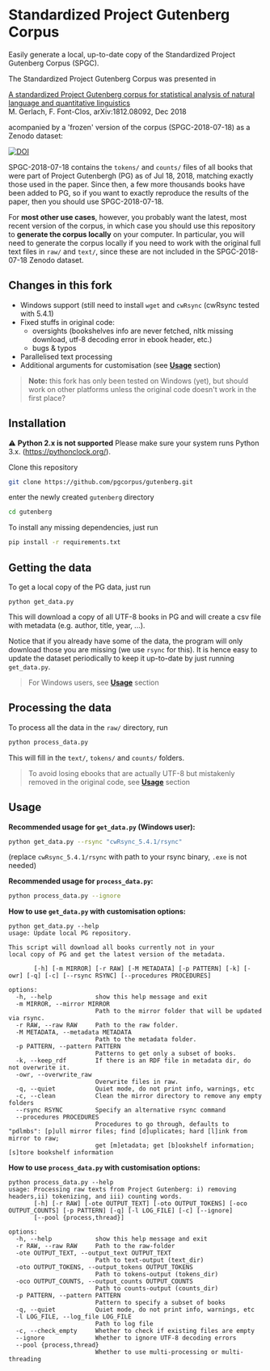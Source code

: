 # Standardized Project Gutenberg Corpus
Easily generate a local, up-to-date copy of the Standardized Project Gutenberg Corpus (SPGC).

The Standardized Project Gutenberg Corpus was presented in 

[A standardized Project Gutenberg corpus for statistical analysis of natural language and quantitative linguistics](https://arxiv.org/abs/1812.08092)  
M. Gerlach, F. Font-Clos, arXiv:1812.08092, Dec 2018

acompanied by a 'frozen' version of the corpus (SPGC-2018-07-18) as a Zenodo dataset: 

[![DOI](https://zenodo.org/badge/DOI/10.5281/zenodo.2422560.svg)](https://doi.org/10.5281/zenodo.2422560)

SPGC-2018-07-18 contains the `tokens/` and `counts/` files of all books that were part of Project Gutenbergh (PG) as of Jul 18, 2018, matching exactly those used in the paper. Since then, a few more thousands books have been added to PG, so if you want to exactly reproduce the results of the paper, then you should use SPGC-2018-07-18.

For **most other use cases**, however, you probably want the latest, most recent version of the corpus, in which case you should use this repository to **generate the corpus locally** on your computer. In particular, you will need to generate the corpus locally if you need to work with the original full text files in `raw/` and `text/`, since these are not included in the SPGC-2018-07-18 Zenodo dataset.

## Changes in this fork
- Windows support (still need to install `wget` and `cwRsync` (cwRsync tested with 5.4.1)
- Fixed stuffs in original code:
  - oversights (bookshelves info are never fetched, nltk missing download, utf-8 decoding error in ebook header, etc.)
  - bugs & typos
- Parallelised text processing
- Additional arguments for customisation (see [**Usage**](#usage) section)
> **Note:**
> this fork has only been tested on Windows (yet), but should work on other platforms unless the original code doesn't work in the first place?

## Installation
:warning: **Python 2.x is not supported** Please make sure your system runs Python 3.x. (https://pythonclock.org/).  

Clone this repository

```bash
git clone https://github.com/pgcorpus/gutenberg.git
```
enter the newly created `gutenberg` directory

```bash
cd gutenberg
```

To install any missing dependencies, just run

```bash
pip install -r requirements.txt
```

## Getting the data
To get a local copy of the PG data, just run
```
python get_data.py
```
This will download a copy of all UTF-8 books in PG and will create a csv file with metadata (e.g. author, title, year, ...).

Notice that if you already have some of the data, the program will only download those you are missing (we use `rsync` for this). It is hence easy to update the dataset periodically to keep it up-to-date by just running `get_data.py`.
> For Windows users, see [**Usage**](#usage) section

## Processing the data
To process all the data in the `raw/` directory, run
```bash
python process_data.py
```
This will fill in the `text/`, `tokens/` and `counts/` folders.
> To avoid losing ebooks that are actually UTF-8 but mistakenly removed in the original code, see [**Usage**](#usage) section

## Usage
**Recommended usage for `get_data.py` (Windows user):** 
```bash
python get_data.py --rsync "cwRsync_5.4.1/rsync"
```
(replace `cwRsync_5.4.1/rsync` with path to your rsync binary, `.exe` is not needed)

**Recommended usage for `process_data.py`:**
```bash
python process_data.py --ignore
```

**How to use `get_data.py` with customisation options:**
```
python get_data.py --help
usage: Update local PG repository.

This script will download all books currently not in your
local copy of PG and get the latest version of the metadata.

       [-h] [-m MIRROR] [-r RAW] [-M METADATA] [-p PATTERN] [-k] [-owr] [-q] [-c] [--rsync RSYNC] [--procedures PROCEDURES]

options:
  -h, --help            show this help message and exit
  -m MIRROR, --mirror MIRROR
                        Path to the mirror folder that will be updated via rsync.
  -r RAW, --raw RAW     Path to the raw folder.
  -M METADATA, --metadata METADATA
                        Path to the metadata folder.
  -p PATTERN, --pattern PATTERN
                        Patterns to get only a subset of books.
  -k, --keep_rdf        If there is an RDF file in metadata dir, do not overwrite it.
  -owr, --overwrite_raw
                        Overwrite files in raw.
  -q, --quiet           Quiet mode, do not print info, warnings, etc
  -c, --clean           Clean the mirror directory to remove any empty folders
  --rsync RSYNC         Specify an alternative rsync command
  --procedures PROCEDURES
                        Procedures to go through, defaults to "pdlmbs": [p]ull mirror files; find [d]uplicates; hard [l]ink from mirror to raw;   
                        get [m]etadata; get [b]ookshelf information; [s]tore bookshelf information
```

**How to use `process_data.py` with customisation options:**
```
python process_data.py --help
usage: Processing raw texts from Project Gutenberg: i) removing headers,ii) tokenizing, and iii) counting words.
       [-h] [-r RAW] [-ote OUTPUT_TEXT] [-oto OUTPUT_TOKENS] [-oco OUTPUT_COUNTS] [-p PATTERN] [-q] [-l LOG_FILE] [-c] [--ignore]
       [--pool {process,thread}]

options:
  -h, --help            show this help message and exit
  -r RAW, --raw RAW     Path to the raw-folder
  -ote OUTPUT_TEXT, --output_text OUTPUT_TEXT
                        Path to text-output (text_dir)
  -oto OUTPUT_TOKENS, --output_tokens OUTPUT_TOKENS
                        Path to tokens-output (tokens_dir)
  -oco OUTPUT_COUNTS, --output_counts OUTPUT_COUNTS
                        Path to counts-output (counts_dir)
  -p PATTERN, --pattern PATTERN
                        Pattern to specify a subset of books
  -q, --quiet           Quiet mode, do not print info, warnings, etc
  -l LOG_FILE, --log_file LOG_FILE
                        Path to log file
  -c, --check_empty     Whether to check if existing files are empty
  --ignore              Whether to ignore UTF-8 decoding errors
  --pool {process,thread}
                        Whether to use multi-processing or multi-threading
```
